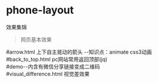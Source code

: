 # phone-layout
效果集锦
> 网页基本效果

#arrow.html 上下自主晃动的箭头 --知识点：animate css3动画  <br />
#back_to_top.html pc网站常用返回顶部(jq)   <br />
#demo--内含有微信分享链接变成二维码   <br />
#visual_difference.html 视觉差效果